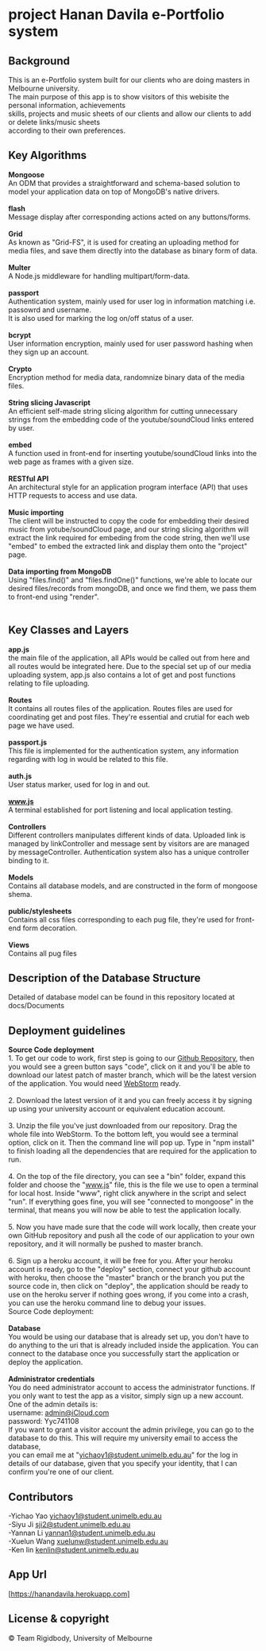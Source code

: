 # project Hanan Davila e-Portfolio system

## Background
This is an e-Portfolio system built for our clients who are doing masters in Melbourne university.<br />
The main purpose of this app is to show visitors of this webisite the personal information, achievements<br />
skills, projects and music sheets of our clients and allow our clients to add or delete links/music sheets <br />
according to their own preferences.

## Key Algorithms
**Mongoose**
<br />
An ODM that provides a straightforward and schema-based solution to model your application data on top of MongoDB's native drivers.
<br />
<br />
**flash**
<br />
Message display after corresponding actions acted on any buttons/forms.
<br />
<br />
**Grid**
<br />
As known as "Grid-FS", it is used for creating an uploading method for media files, and save them directly into the database as binary form of data.
<br />
<br />
**Multer**
<br />
A Node.js middleware for handling multipart/form-data.
<br />
<br />
**passport**
<br />
Authentication system, mainly used for user log in information matching i.e. passowrd and username. <br />
It is also used for marking the log on/off status of a user.
<br />
<br />
**bcrypt**
<br />
User information encryption, mainly used for user password hashing when they sign up an account.
<br />
<br />
**Crypto**
<br />
Encryption method for media data, randomnize binary data of the media files.
<br />
<br />
**String slicing Javascript**
<br />
An efficient self-made string slicing algorithm for cutting unnecessary strings from the embedding code of the youtube/soundCloud links entered by user.
<br />
<br />
**embed**
<br />
A function used in front-end for inserting youtube/soundCloud links into the web page as frames with a given size.
<br />
<br />
**RESTful API** 
<br />
An architectural style for an application program interface (API) that uses HTTP requests to access and use data.
<br />
<br />
**Music importing**
<br />
The client will be instructed to copy the code for embedding their desired music from yotube/soundCloud page, and our string slicing algorithm will extract the link required for embeding from the code string, then we'll use "embed" to embed the extracted link and display them onto the "project" page.
<br />
<br />
**Data importing from MongoDB** 
<br />
Using "files.find()" and "files.findOne()" functions, we're able to locate our desired files/records from mongoDB, and once we find them, we pass them to front-end using "render".
<br />
<br />
## Key Classes and Layers
**app.js** 
<br />
the main file of the application, all APIs would be called out from here and all routes would be integrated here. Due to the special set up of our media uploading system, app.js also contains a lot of get and post functions relating to file uploading.
<br />
<br />
**Routes**
<br />
It contains all routes files of the application. Routes files are used for coordinating get and post files. They're essential and crutial for each web page we have used.
<br />
<br />
**passport.js**
<br />
This file is implemented for the authentication system, any information regarding with log in would be related to this file.
<br />
<br />
**auth.js** 
<br />
User status marker, used for log in and out.
<br />
<br />
**www.js**
<br />
A terminal established for port listening and local application testing.
<br />
<br />
**Controllers** 
<br />
Different controllers manipulates different kinds of data. Uploaded link is managed by linkController and message sent by visitors are
are managed by messageController. Authentication system also has a unique controller binding to it.
<br />
<br />
**Models**
<br />
Contains all database models, and are constructed in the form of mongoose shema.
<br />
<br />
**public/stylesheets** 
<br />
Contains all css files corresponding to each pug file, they're used for front-end form decoration. 
<br />
<br />
**Views** 
<br />
Contains all pug files
<br />
## Description of the Database Structure
Detailed of database model can be found in this repository located at docs/Documents

## Deployment guidelines
**Source Code deployment** 
<br /> 1. To get our code to work, first step is going to our [Github Repository](https://github.com/potatofrank/project-eProtfolio/tree/master),
then you would see a green button says "code", click on it and you'll be able to download our latest patch of master branch, which will be the latest version of the application.
You would need [WebStorm](https://www.jetbrains.com/webstorm/) ready. 
<br />
<br /> 2. Download the latest version of it and you can freely access it by signing up using your university account 
or equivalent education account. 
<br />
<br /> 3. Unzip the file you've just downloaded from our repository. Drag the whole file into WebStorm. To the bottom left, you would see a terminal option, click on it. Then the 
command line will pop up. Type in "npm install" to finish loading all the dependencies that are required for the application to run. 
<br />
<br /> 4. On the top of the file directory, you can see a "bin" folder, expand this folder and choose the "www.js" file, this is the file we use to open a terminal for local host. 
Inside "www", right click anywhere in the script and select "run". If everything goes fine, you will see "connected to mongoose" in the terminal, that means you will now be able to 
test the application locally.
<br />
<br /> 5. Now you have made sure that the code will work locally, then create your own GitHub repository and push all the code of our application to your own repository, and it will normally
be pushed to master branch. 
<br />
<br /> 6. Sign up a heroku account, it will be free for you. After your heroku account is ready, go to the "deploy" section, connect your github account with heroku, then choose the "master"
branch or the branch you put the source code in, then click on "deploy", the application should be ready to use on the heroku server if nothing goes wrong, if you come into a crash, you 
can use the heroku command line to debug your issues. 
<br />
Source Code deployment:  
<br />
**Database** 
<br />
You would be using our database that is already set up, you don't have to do anything to the uri that is already included inside the application. 
You can connect to the database once you successfully start the application or deploy the application.
<br />
<br />
**Administrator credentials** 
<br />
You do need administrator account to access the administrator functions. If you only want to test the app as a visitor, simply sign up a new account. 
<br /> One of the admin details is:<br />
username: admin@iCloud.com<br />
password: Yyc741108<br />
If you want to grant a visitor account the admin privilege, you can go to the database to do this. This will require my university email to access the database, <br />
you can email me at "yichaoy1@student.unimelb.edu.au" for the log in details of our database, given that you specify your identity, that I can confirm you're one of
our client.

## Contributors

-Yichao Yao <yichaoy1@student.unimelb.edu.au> <br />
-Siyu Ji <sji2@student.unimelb.edu.au> <br />
-Yannan Li <yannan1@student.unimelb.edu.au> <br />
-Xuelun Wang <xuelunw@student.unimelb.edu.au> <br />
-Ken lin <kenlin@student.unimelb.edu.au> <br />

## App Url
[https://hanandavila.herokuapp.com]

## License & copyright
© Team Rigidbody, University of Melbourne